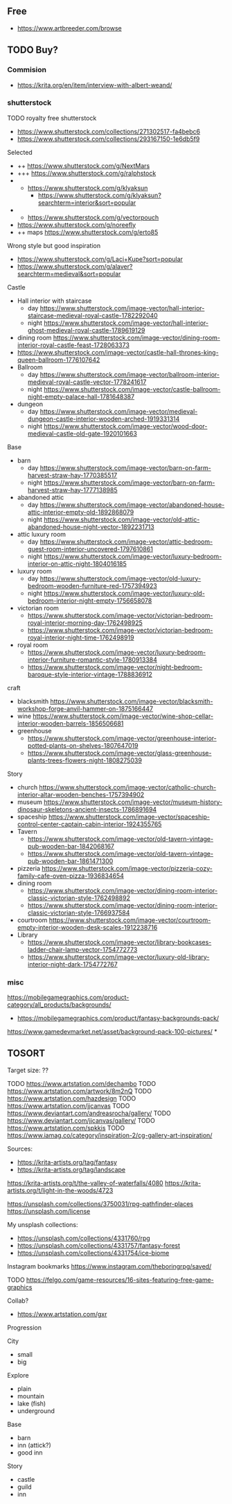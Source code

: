 


## Free
* https://www.artbreeder.com/browse


## TODO Buy?

### Commision
* https://krita.org/en/item/interview-with-albert-weand/

### shutterstock
TODO royalty free shutterstock
* https://www.shutterstock.com/collections/271302517-fa4bebc6
* https://www.shutterstock.com/collections/293167150-1e6db5f9

Selected
* ++ https://www.shutterstock.com/g/NextMars
* +++ https://www.shutterstock.com/g/ralphstock
* + https://www.shutterstock.com/g/klyaksun
	* https://www.shutterstock.com/g/klyaksun?searchterm=interior&sort=popular
* + https://www.shutterstock.com/g/vectorpouch
* https://www.shutterstock.com/g/noreefly
* ++ maps https://www.shutterstock.com/g/erto85

Wrong style but good inspiration
* https://www.shutterstock.com/g/Laci+Kupe?sort=popular
* https://www.shutterstock.com/g/alaver?searchterm=medieval&sort=popular

Castle
* Hall interior with staircase
  * day https://www.shutterstock.com/image-vector/hall-interior-staircase-medieval-royal-castle-1782292040
  * night https://www.shutterstock.com/image-vector/hall-interior-ghost-medieval-royal-castle-1789619129
* dining room https://www.shutterstock.com/image-vector/dining-room-interior-royal-castle-feast-1728063373
* https://www.shutterstock.com/image-vector/castle-hall-thrones-king-queen-ballroom-1776107642
* Ballroom
  * day https://www.shutterstock.com/image-vector/ballroom-interior-medieval-royal-castle-vector-1778241617
  * night https://www.shutterstock.com/image-vector/castle-ballroom-night-empty-palace-hall-1781648387
* dungeon
  * day https://www.shutterstock.com/image-vector/medieval-dungeon-castle-interior-wooden-arched-1919331314
  * night https://www.shutterstock.com/image-vector/wood-door-medieval-castle-old-gate-1920101663

Base
* barn
  * day https://www.shutterstock.com/image-vector/barn-on-farm-harvest-straw-hay-1770385517
  * night https://www.shutterstock.com/image-vector/barn-on-farm-harvest-straw-hay-1777138985
* abandoned attic
  * day https://www.shutterstock.com/image-vector/abandoned-house-attic-interior-empty-old-1892868079
  * night https://www.shutterstock.com/image-vector/old-attic-abandoned-house-night-vector-1892231713
* attic luxury room
  * day https://www.shutterstock.com/image-vector/attic-bedroom-guest-room-interior-uncovered-1797610861
  * night https://www.shutterstock.com/image-vector/luxury-bedroom-interior-on-attic-night-1804016185
* luxury room
  * day https://www.shutterstock.com/image-vector/old-luxury-bedroom-wooden-furniture-red-1757394923
  * night https://www.shutterstock.com/image-vector/luxury-old-bedroom-interior-night-empty-1756658078
* victorian room
  * https://www.shutterstock.com/image-vector/victorian-bedroom-royal-interior-morning-day-1762498925
  * https://www.shutterstock.com/image-vector/victorian-bedroom-royal-interior-night-time-1762498919
* royal room
  * https://www.shutterstock.com/image-vector/luxury-bedroom-interior-furniture-romantic-style-1780913384
  * https://www.shutterstock.com/image-vector/night-bedroom-baroque-style-interior-vintage-1788836912

craft
* blacksmith https://www.shutterstock.com/image-vector/blacksmith-workshop-forge-anvil-hammer-on-1875166447
* wine https://www.shutterstock.com/image-vector/wine-shop-cellar-interior-wooden-barrels-1856506681
* greenhouse
  * https://www.shutterstock.com/image-vector/greenhouse-interior-potted-plants-on-shelves-1807647019
  * https://www.shutterstock.com/image-vector/glass-greenhouse-plants-trees-flowers-night-1808275039

Story
* church https://www.shutterstock.com/image-vector/catholic-church-interior-altar-wooden-benches-1757394902
* museum https://www.shutterstock.com/image-vector/museum-history-dinosaur-skeletons-ancient-insects-1786891694
* spaceship https://www.shutterstock.com/image-vector/spaceship-control-center-captain-cabin-interior-1924355765
* Tavern
  * https://www.shutterstock.com/image-vector/old-tavern-vintage-pub-wooden-bar-1842068167
  * https://www.shutterstock.com/image-vector/old-tavern-vintage-pub-wooden-bar-1861471300
* pizzeria https://www.shutterstock.com/image-vector/pizzeria-cozy-family-cafe-oven-pizza-1936834654
* dining room
  * https://www.shutterstock.com/image-vector/dining-room-interior-classic-victorian-style-1762498892
  * https://www.shutterstock.com/image-vector/dining-room-interior-classic-victorian-style-1766937584
* courtroom https://www.shutterstock.com/image-vector/courtroom-empty-interior-wooden-desk-scales-1912238716
* Library
  * https://www.shutterstock.com/image-vector/library-bookcases-ladder-chair-lamp-vector-1754772773
  * https://www.shutterstock.com/image-vector/luxury-old-library-interior-night-dark-1754772767







### misc

https://mobilegamegraphics.com/product-category/all_products/backgrounds/
* https://mobilegamegraphics.com/product/fantasy-backgrounds-pack/

https://www.gamedevmarket.net/asset/background-pack-100-pictures/
*


## TOSORT
Target size: ??


TODO https://www.artstation.com/dechambo
TODO https://www.artstation.com/artwork/8m2nQ
TODO https://www.artstation.com/hazdesign
TODO https://www.artstation.com/jjcanvas
TODO https://www.deviantart.com/andreasrocha/gallery/
TODO https://www.deviantart.com/jjcanvas/gallery/
TODO https://www.artstation.com/spkkis
TODO https://www.iamag.co/category/inspiration-2/cg-gallery-art-inspiration/

Sources:
* https://krita-artists.org/tag/fantasy
* https://krita-artists.org/tag/landscape



https://krita-artists.org/t/the-valley-of-waterfalls/4080
https://krita-artists.org/t/light-in-the-woods/4723


https://unsplash.com/collections/3750031/rpg-pathfinder-places
https://unsplash.com/license


My unsplash collections:
* https://unsplash.com/collections/4331760/rpg
* https://unsplash.com/collections/4331757/fantasy-forest
* https://unsplash.com/collections/4331754/ice-biome

Instagram bookmarks https://www.instagram.com/theboringrpg/saved/


TODO https://felgo.com/game-resources/16-sites-featuring-free-game-graphics

Collab?
- https://www.artstation.com/gxr



Progression

City
- small
- big

Explore
- plain
- mountain
- lake (fish)
- underground

Base
- barn
- inn (attick?)
- good inn

Story
- castle
- guild
- inn
